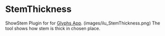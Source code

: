 # StemThickness
ShowStem Plugin for for [Glyphs App](http://glyphsapp.com/).
(images/ilu_StemThickness.png)
The tool shows how stem is thick in chosen place.
